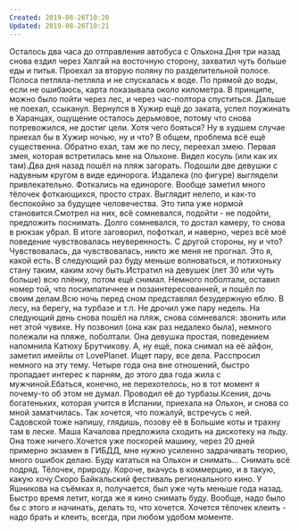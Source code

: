 ```yaml
---
Created: 2019-08-26T10:20
Updated: 2019-08-26T10:21
---
```

Осталось два часа до отправления автобуса с Ольхона.Дня три назад снова ездил через Халгай на восточную сторону, захватил чуть больше еды и питья. Проехал за вторую поляну по разделительной полосе. Полоса петляла-петляла и не спускалась к воде. По прямой до воды, если не ошибаюсь, карта показывала около километра. В принципе, можно было пойти через лес, и через час-полтора спуститься. Дальше не поехал, ссыканул. Вернулся в Хужир ещё до заката, успел поужинать в Харанцах, ощущение осталось дерьмовое, потому что снова потревожился, не достиг цели. Хотя чего бояться? Ну в худшем случае приехал бы в Хужир ночью, ну и что? В общем, проблема всё ещё существенна. Обратно ехал, там же по лесу, переехал змею. Первая змея, которая встретилась мне на Ольхоне. Видел косуль (или как их там).Два дня назад пошёл на пляж загорать. Подошли две девушки с надувным кругом в виде единорога. Издалека (по фигуре) выглядели привлекательно. Фоткались на единороге. Вообще заметил много тёлочек фоткающихся, просто страх. Выглядит нелепо, и как-то беспокойно за будущее человечества. Это типа уже нормой становится.Смотрел на них, всё сомневался, подойти - не подойти, предложить поснимать. Долго сомневался, то достал камеру, то снова в рюкзак убрал. В итоге заговорил, пофоткал, и наверно, через всё моё поведение чувствовалась неуверенность. С другой стороны, ну и что? Чувствовалась, да чувствовалась, никто же меня не прогнал. Это я, какой есть. В следующий раз буду меньше волноваться, и потихоньку стану таким, каким хочу быть.Истратил на девушек (лет 30 или чуть больше) всю плёнку, потом ещё снимал. Немного поболтали, оставил номер той, что посимпатичнее и позаинтересованней, и пошёл по своим делам.Всю ночь перед сном представлял безудержную еблю. В лесу, на берегу, на турбазе и т.п. Не дрочил уже пару недель. На следующий день снова пошёл на пляж, снова сомневался: звонить или нет этой чувихе. Ну позвонил (она как раз недалеко была), немного полежали на пляже, поболтали. Она девушка простая, поведением напомнила Катюху Брутчикову. А, ну ещё, пока снимал на её айфон, заметил имейлы от LovePlanet. Ищет пару, все дела. Расспросил немного на эту тему. Четыре года она вне отношений, быстро пропадает интерес к парням, до этого два года жила с мужчиной.Ебаться, конечно, не перехотелось, но в тот момент я почему-то об этом не думал. Проводил её до турбазы.Ксения, дочь богатеньких, которая учится в Испании, приехала на Ольхон, и снова со мной заматчилась. Так хочется, что пожалуй, встречусь с ней. Садовской тоже напишу, глядишь, позову её в Большие коты и трахну там в леске. Маша Качалова предложила сходить на дискотеку на льду. Она тоже ничего.Хочется уже поскорей машину, через 20 дней примерно экзамен в ГИБДД, мне нужно усиленно задрачивать теорию, много ошибок делаю. Буду кататься на Ольхон и снимать... Снимать всё подряд. Тёлочек, природу. Короче, вкачусь в коммерцию, и в такую, какую хочу.Скоро Байкальский фестиваль регионального кино. У Яшникова на съёмках я, получается, был уже чуть меньше года назад. Быстро время летит, когда же я кино снимать буду. Вообще, надо было бы с этого и начинать, делать то, что хочется. Хочется тёлочек клеить - надо брать и клеить, всегда, при любом удобом моменте.